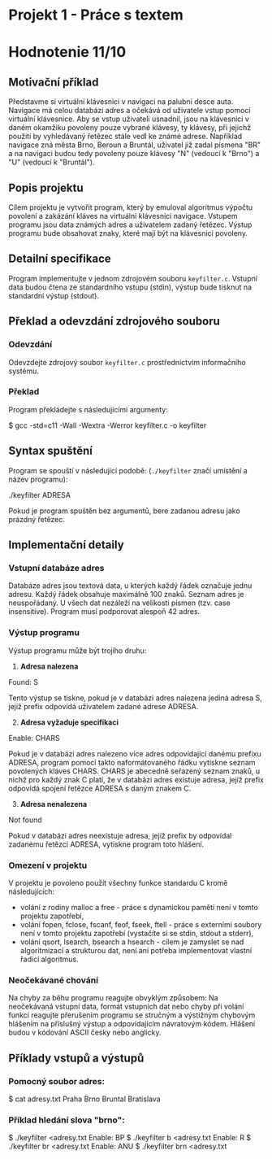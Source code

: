 # Projekt 1 - Práce s textem
# Hodnotenie 11/10

## Motivační příklad

Představme si virtuální klávesnici v navigaci na palubní desce auta. Navigace má celou databázi adres a očekává od uživatele vstup pomocí virtuální klávesnice. Aby se vstup uživateli usnadnil, jsou na klávesnici v daném okamžiku povoleny pouze vybrané klávesy, ty klávesy, při jejichž použití by vyhledávaný řetězec stále vedl ke známé adrese. Například navigace zná města Brno, Beroun a Bruntál, uživatel již zadal písmena "BR" a na navigaci budou tedy povoleny pouze klávesy "N" (vedoucí k "Brno") a "U" (vedoucí k "Bruntál").

## Popis projektu

Cílem projektu je vytvořit program, který by emuloval algoritmus výpočtu povolení a zakázání kláves na virtuální klávesnici navigace. Vstupem programu jsou data známých adres a uživatelem zadaný řetězec. Výstup programu bude obsahovat znaky, které mají být na klávesnici povoleny.

## Detailní specifikace

Program implementujte v jednom zdrojovém souboru `keyfilter.c`. Vstupní data budou čtena ze standardního vstupu (stdin), výstup bude tisknut na standardní výstup (stdout).

## Překlad a odevzdání zdrojového souboru

### Odevzdání

Odevzdejte zdrojový soubor `keyfilter.c` prostřednictvím informačního systému.

### Překlad

Program překládejte s následujícími argumenty:

$ gcc -std=c11 -Wall -Wextra -Werror keyfilter.c -o keyfilter

## Syntax spuštění

Program se spouští v následující podobě: (`./keyfilter` značí umístění a název programu):

./keyfilter ADRESA

Pokud je program spuštěn bez argumentů, bere zadanou adresu jako prázdný řetězec.

## Implementační detaily

### Vstupní databáze adres

Databáze adres jsou textová data, u kterých každý řádek označuje jednu adresu. Každý řádek obsahuje maximálně 100 znaků. Seznam adres je neuspořádaný. U všech dat nezáleží na velikosti písmen (tzv. case insensitive). Program musí podporovat alespoň 42 adres.

### Výstup programu

Výstup programu může být trojího druhu:

1. **Adresa nalezena**

Found: S

Tento výstup se tiskne, pokud je v databázi adres nalezena jediná adresa S, jejíž prefix odpovídá uživatelem zadané adrese ADRESA.

2. **Adresa vyžaduje specifikaci**

Enable: CHARS

Pokud je v databázi adres nalezeno více adres odpovídající danému prefixu ADRESA, program pomocí takto naformátovaného řádku vytiskne seznam povolených kláves CHARS. CHARS je abecedně seřazený seznam znaků, u nichž pro každý znak C platí, že v databázi adres existuje adresa, jejíž prefix odpovídá spojení řetězce ADRESA s daným znakem C.

3. **Adresa nenalezena**

Not found

Pokud v databázi adres neexistuje adresa, jejíž prefix by odpovídal zadanému řetězci ADRESA, vytiskne program toto hlášení.

### Omezení v projektu

V projektu je povoleno použít všechny funkce standardu C kromě následujících:

- volání z rodiny malloc a free - práce s dynamickou pamětí není v tomto projektu zapotřebí,
- volání fopen, fclose, fscanf, feof, fseek, ftell - práce s externími soubory není v tomto projektu zapotřebí (vystačíte si se stdin, stdout a stderr),
- volání qsort, lsearch, bsearch a hsearch - cílem je zamyslet se nad algoritmizací a strukturou dat, není ani potřeba implementovat vlastní řadicí algoritmus.

### Neočekávané chování

Na chyby za běhu programu reagujte obvyklým způsobem: Na neočekávaná vstupní data, formát vstupních dat nebo chyby při volání funkcí reagujte přerušením programu se stručným a výstižným chybovým hlášením na příslušný výstup a odpovídajícím návratovým kódem. Hlášení budou v kódování ASCII česky nebo anglicky.

## Příklady vstupů a výstupů

### Pomocný soubor adres:

$ cat adresy.txt
Praha
Brno
Bruntal
Bratislava

### Příklad hledání slova "brno":

$ ./keyfilter <adresy.txt
Enable: BP
$ ./keyfilter b <adresy.txt
Enable: R
$ ./keyfilter br <adresy.txt
Enable: ANU
$ ./keyfilter brn <adresy.txt
